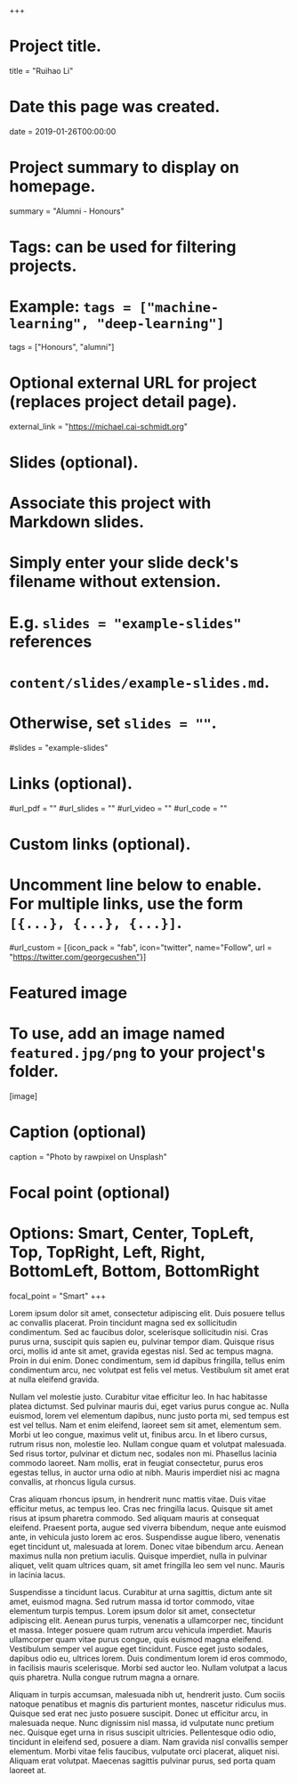 +++
# Project title.
title = "Ruihao Li"

# Date this page was created.
date = 2019-01-26T00:00:00

# Project summary to display on homepage.
summary = "Alumni - Honours"

# Tags: can be used for filtering projects.
# Example: `tags = ["machine-learning", "deep-learning"]`
tags = ["Honours", "alumni"]

# Optional external URL for project (replaces project detail page).
external_link = "https://michael.cai-schmidt.org"

# Slides (optional).
#   Associate this project with Markdown slides.
#   Simply enter your slide deck's filename without extension.
#   E.g. `slides = "example-slides"` references 
#   `content/slides/example-slides.md`.
#   Otherwise, set `slides = ""`.
#slides = "example-slides"

# Links (optional).
#url_pdf = ""
#url_slides = ""
#url_video = ""
#url_code = ""

# Custom links (optional).
#   Uncomment line below to enable. For multiple links, use the form `[{...}, {...}, {...}]`.
#url_custom = [{icon_pack = "fab", icon="twitter", name="Follow", url = "https://twitter.com/georgecushen"}]

# Featured image
# To use, add an image named `featured.jpg/png` to your project's folder. 
[image]
  # Caption (optional)
  caption = "Photo by rawpixel on Unsplash"
  
  # Focal point (optional)
  # Options: Smart, Center, TopLeft, Top, TopRight, Left, Right, BottomLeft, Bottom, BottomRight
  focal_point = "Smart"
+++

Lorem ipsum dolor sit amet, consectetur adipiscing elit. Duis posuere tellus ac convallis placerat. Proin tincidunt magna sed ex sollicitudin condimentum. Sed ac faucibus dolor, scelerisque sollicitudin nisi. Cras purus urna, suscipit quis sapien eu, pulvinar tempor diam. Quisque risus orci, mollis id ante sit amet, gravida egestas nisl. Sed ac tempus magna. Proin in dui enim. Donec condimentum, sem id dapibus fringilla, tellus enim condimentum arcu, nec volutpat est felis vel metus. Vestibulum sit amet erat at nulla eleifend gravida.

Nullam vel molestie justo. Curabitur vitae efficitur leo. In hac habitasse platea dictumst. Sed pulvinar mauris dui, eget varius purus congue ac. Nulla euismod, lorem vel elementum dapibus, nunc justo porta mi, sed tempus est est vel tellus. Nam et enim eleifend, laoreet sem sit amet, elementum sem. Morbi ut leo congue, maximus velit ut, finibus arcu. In et libero cursus, rutrum risus non, molestie leo. Nullam congue quam et volutpat malesuada. Sed risus tortor, pulvinar et dictum nec, sodales non mi. Phasellus lacinia commodo laoreet. Nam mollis, erat in feugiat consectetur, purus eros egestas tellus, in auctor urna odio at nibh. Mauris imperdiet nisi ac magna convallis, at rhoncus ligula cursus.

Cras aliquam rhoncus ipsum, in hendrerit nunc mattis vitae. Duis vitae efficitur metus, ac tempus leo. Cras nec fringilla lacus. Quisque sit amet risus at ipsum pharetra commodo. Sed aliquam mauris at consequat eleifend. Praesent porta, augue sed viverra bibendum, neque ante euismod ante, in vehicula justo lorem ac eros. Suspendisse augue libero, venenatis eget tincidunt ut, malesuada at lorem. Donec vitae bibendum arcu. Aenean maximus nulla non pretium iaculis. Quisque imperdiet, nulla in pulvinar aliquet, velit quam ultrices quam, sit amet fringilla leo sem vel nunc. Mauris in lacinia lacus.

Suspendisse a tincidunt lacus. Curabitur at urna sagittis, dictum ante sit amet, euismod magna. Sed rutrum massa id tortor commodo, vitae elementum turpis tempus. Lorem ipsum dolor sit amet, consectetur adipiscing elit. Aenean purus turpis, venenatis a ullamcorper nec, tincidunt et massa. Integer posuere quam rutrum arcu vehicula imperdiet. Mauris ullamcorper quam vitae purus congue, quis euismod magna eleifend. Vestibulum semper vel augue eget tincidunt. Fusce eget justo sodales, dapibus odio eu, ultrices lorem. Duis condimentum lorem id eros commodo, in facilisis mauris scelerisque. Morbi sed auctor leo. Nullam volutpat a lacus quis pharetra. Nulla congue rutrum magna a ornare.

Aliquam in turpis accumsan, malesuada nibh ut, hendrerit justo. Cum sociis natoque penatibus et magnis dis parturient montes, nascetur ridiculus mus. Quisque sed erat nec justo posuere suscipit. Donec ut efficitur arcu, in malesuada neque. Nunc dignissim nisl massa, id vulputate nunc pretium nec. Quisque eget urna in risus suscipit ultricies. Pellentesque odio odio, tincidunt in eleifend sed, posuere a diam. Nam gravida nisl convallis semper elementum. Morbi vitae felis faucibus, vulputate orci placerat, aliquet nisi. Aliquam erat volutpat. Maecenas sagittis pulvinar purus, sed porta quam laoreet at.

